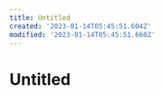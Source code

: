 ```yaml
---
title: Untitled
created: '2023-01-14T05:45:51.604Z'
modified: '2023-01-14T05:45:51.660Z'
---
```


# Untitled
